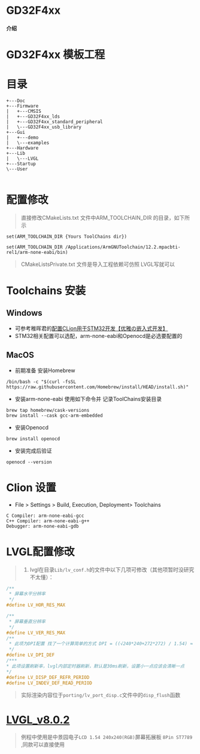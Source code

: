 # GD32F4xx

#### 介绍

# GD32F4xx 模板工程

# 目录

```
+---Doc
+---Firmware
|   +---CMSIS
|   +---GD32F4xx_lds
|   +---GD32F4xx_standard_peripheral
|   \---GD32F4xx_usb_library
+---Gui
|   +---demo
|   \---examples
+---Hardware
+---Lib
|   \---LVGL
+---Startup
\---User


```

# 配置修改

> 直接修改CMakeLists.txt 文件中ARM_TOOLCHAIN_DIR 的目录，如下所示

```text
set(ARM_TOOLCHAIN_DIR {Yours ToolChains dir})
```

```text
set(ARM_TOOLCHAIN_DIR /Applications/ArmGNUToolchain/12.2.mpacbti-rel1/arm-none-eabi/bin)
```

> CMakeListsPrivate.txt 文件是导入工程依赖可仿照 LVGL写就可以

# Toolchains 安装

## Windows

- 可参考稚晖君的[配置CLion用于STM32开发【优雅の嵌入式开发】](https://zhuanlan.zhihu.com/p/145801160)
- STM32相关配置可以选配，arm-none-eabi和Openocd是必选要配置的

## MacOS

- 前期准备 安装Homebrew

```shell
/bin/bash -c "$(curl -fsSL https://raw.githubusercontent.com/Homebrew/install/HEAD/install.sh)"
```

- 安装arm-none-eabi 使用如下命令并 记录ToolChains安装目录

```shell
brew tap homebrew/cask-versions
brew install --cask gcc-arm-embedded
```

- 安装Openocd

```shell
brew install openocd
```

- 安装完成后验证

```shell
openocd --version
```

# Clion 设置

- File > Settings > Build, Execution, Deployment> Toolchains

```text
C Compiler: arm-none-eabi-gcc
C++ Compiler: arm-none-eabi-g++
Debugger: arm-none-eabi-gdb
```

# LVGL配置修改

> 1. lvgl在目录```Lib/lv_conf.h```的文件中以下几项可修改（其他项暂时没研究不太懂）：

```c
/**
 * 屏幕水平分辨率
 */
#define LV_HOR_RES_MAX

/**
 * 屏幕垂直分辨率
 */
#define LV_VER_RES_MAX
/**
 * 此项为DPI配置 找了一个计算简单的方式 DPI = ((√240*240+272*272) / 1.54) ≈ 220
 */
#define LV_DPI_DEF
/***
* 此项设置刷新率，lvgl内部定时器刷新，默认是30ms刷新，设置小一点应该会清晰一点
*/
#define LV_DISP_DEF_REFR_PERIOD
#define LV_INDEV_DEF_READ_PERIOD
```

> 实际渲染内容位于```porting/lv_port_disp.c```文件中的```disp_flush```函数

# [LVGL_v8.0.2](https://docs.lvgl.io/master/index.html)

> 例程中使用是中景园电子```LCD 1.54 240x240(RGB)```屏幕拓展板 ```8Pin ST7789 ```,同款可以直接使用